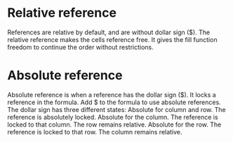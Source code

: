 # Relative reference
References are relative by default, and are without dollar sign ($).
The relative reference makes the cells reference free. It gives the fill function freedom to continue the order without restrictions.
# Absolute reference
Absolute reference is when a reference has the dollar sign ($).
It locks a reference in the formula.
Add $ to the formula to use absolute references.
The dollar sign has three different states:
Absolute for column and row. The reference is absolutely locked.
Absolute for the column. The reference is locked to that column. The row remains relative.
Absolute for the row. The reference is locked to that row. The column remains relative.
